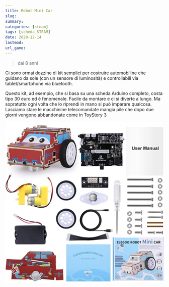 ```yaml
---
title: Robot Mini Car
slug: 
summary: 
categories: [steam]
tags: [scheda_STEAM]
date: 2020-12-14
lastmod: 
url_game: 
---
```

> dai 8 anni

Ci sono ormai dozzine di kit semplici per costruire automobiline che guidano da sole (con un sensore di luminosità) e controllabili via tablet/smartphone via bluetooth.

Questo kit, ad esempio, che si basa su una scheda Arduino completo, costa tipo 30 euro ed è fenomenale.
Facile da montare e ci si diverte a lungo. Ma sopratutto ogni volta che lo riprendi in mano si può imparare qualcosa.
Lasciamo stare le macchinine telecomandate mangia pile che dopo due giorni vengono abbandonate come in ToyStory 3

![](steam_robotcar_scheme.jpg)


